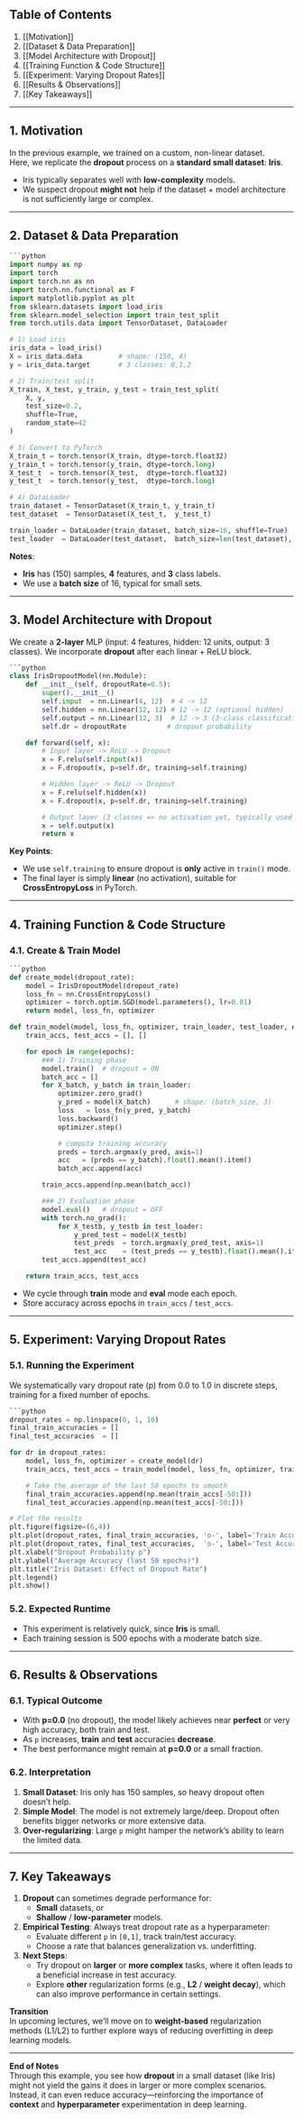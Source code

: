## Table of Contents
1. [[Motivation]]
2. [[Dataset & Data Preparation]]
3. [[Model Architecture with Dropout]]
4. [[Training Function & Code Structure]]
5. [[Experiment: Varying Dropout Rates]]
6. [[Results & Observations]]
7. [[Key Takeaways]]

---

## 1. Motivation
In the previous example, we trained on a custom, non-linear dataset.  
Here, we replicate the **dropout** process on a **standard small dataset**: **Iris**.  
- Iris typically separates well with **low-complexity** models.  
- We suspect dropout **might not** help if the dataset + model architecture is not sufficiently large or complex.

---

## 2. Dataset & Data Preparation

```python
```python
import numpy as np
import torch
import torch.nn as nn
import torch.nn.functional as F
import matplotlib.pyplot as plt
from sklearn.datasets import load_iris
from sklearn.model_selection import train_test_split
from torch.utils.data import TensorDataset, DataLoader

# 1) Load iris
iris_data = load_iris()
X = iris_data.data         # shape: (150, 4)
y = iris_data.target       # 3 classes: 0,1,2

# 2) Train/test split
X_train, X_test, y_train, y_test = train_test_split(
    X, y, 
    test_size=0.2,
    shuffle=True,
    random_state=42
)

# 3) Convert to PyTorch
X_train_t = torch.tensor(X_train, dtype=torch.float32)
y_train_t = torch.tensor(y_train, dtype=torch.long)
X_test_t  = torch.tensor(X_test,  dtype=torch.float32)
y_test_t  = torch.tensor(y_test,  dtype=torch.long)

# 4) DataLoader
train_dataset = TensorDataset(X_train_t, y_train_t)
test_dataset  = TensorDataset(X_test_t,  y_test_t)

train_loader = DataLoader(train_dataset, batch_size=16, shuffle=True)
test_loader  = DataLoader(test_dataset,  batch_size=len(test_dataset), shuffle=False)
```

**Notes**:
- **Iris** has \(150\) samples, **4** features, and **3** class labels.  
- We use a **batch size** of 16, typical for small sets.

---

## 3. Model Architecture with Dropout
We create a **2-layer** MLP (input: 4 features, hidden: 12 units, output: 3 classes). We incorporate **dropout** after each linear + ReLU block.

```python
```python
class IrisDropoutModel(nn.Module):
    def __init__(self, dropoutRate=0.5):
        super().__init__()
        self.input  = nn.Linear(4, 12)  # 4 -> 12
        self.hidden = nn.Linear(12, 12) # 12 -> 12 (optional hidden)
        self.output = nn.Linear(12, 3)  # 12 -> 3 (3-class classification)
        self.dr = dropoutRate          # dropout probability

    def forward(self, x):
        # Input layer -> ReLU -> Dropout
        x = F.relu(self.input(x))
        x = F.dropout(x, p=self.dr, training=self.training)

        # Hidden layer -> ReLU -> Dropout
        x = F.relu(self.hidden(x))
        x = F.dropout(x, p=self.dr, training=self.training)

        # Output layer (3 classes => no activation yet, typically used w/ CrossEntropyLoss)
        x = self.output(x)
        return x
```

**Key Points**:
- We use `self.training` to ensure dropout is **only** active in `train()` mode.  
- The final layer is simply **linear** (no activation), suitable for **CrossEntropyLoss** in PyTorch.

---

## 4. Training Function & Code Structure

### 4.1. Create & Train Model
```python
```python
def create_model(dropout_rate):
    model = IrisDropoutModel(dropout_rate)
    loss_fn = nn.CrossEntropyLoss()
    optimizer = torch.optim.SGD(model.parameters(), lr=0.01)
    return model, loss_fn, optimizer

def train_model(model, loss_fn, optimizer, train_loader, test_loader, epochs=500):
    train_accs, test_accs = [], []

    for epoch in range(epochs):
        ### 1) Training phase
        model.train()  # dropout = ON
        batch_acc = []
        for X_batch, y_batch in train_loader:
            optimizer.zero_grad()
            y_pred = model(X_batch)      # shape: (batch_size, 3)
            loss   = loss_fn(y_pred, y_batch)
            loss.backward()
            optimizer.step()

            # compute training accuracy
            preds = torch.argmax(y_pred, axis=1)
            acc   = (preds == y_batch).float().mean().item()
            batch_acc.append(acc)

        train_accs.append(np.mean(batch_acc))

        ### 2) Evaluation phase
        model.eval()   # dropout = OFF
        with torch.no_grad():
            for X_testb, y_testb in test_loader:
                y_pred_test = model(X_testb)
                test_preds  = torch.argmax(y_pred_test, axis=1)
                test_acc    = (test_preds == y_testb).float().mean().item()
        test_accs.append(test_acc)

    return train_accs, test_accs
```

- We cycle through **train** mode and **eval** mode each epoch.
- Store accuracy across epochs in `train_accs` / `test_accs`.

---

## 5. Experiment: Varying Dropout Rates

### 5.1. Running the Experiment
We systematically vary dropout rate \(p\) from 0.0 to 1.0 in discrete steps, training for a fixed number of epochs.

```python
```python
dropout_rates = np.linspace(0, 1, 10)
final_train_accuracies = []
final_test_accuracies  = []

for dr in dropout_rates:
    model, loss_fn, optimizer = create_model(dr)
    train_accs, test_accs = train_model(model, loss_fn, optimizer, train_loader, test_loader, epochs=500)

    # Take the average of the last 50 epochs to smooth
    final_train_accuracies.append(np.mean(train_accs[-50:]))
    final_test_accuracies.append(np.mean(test_accs[-50:]))

# Plot the results
plt.figure(figsize=(6,4))
plt.plot(dropout_rates, final_train_accuracies, 'o-', label='Train Accuracy')
plt.plot(dropout_rates, final_test_accuracies,  'o-', label='Test Accuracy')
plt.xlabel("Dropout Probability p")
plt.ylabel("Average Accuracy (last 50 epochs)")
plt.title("Iris Dataset: Effect of Dropout Rate")
plt.legend()
plt.show()
```

### 5.2. Expected Runtime
- This experiment is relatively quick, since **Iris** is small.  
- Each training session is 500 epochs with a moderate batch size.

---

## 6. Results & Observations

### 6.1. Typical Outcome
- With **p=0.0** (no dropout), the model likely achieves near **perfect** or very high accuracy, both train and test.  
- As `p` increases, **train** and **test** accuracies **decrease**.  
- The best performance might remain at **p=0.0** or a small fraction.

### 6.2. Interpretation
1. **Small Dataset**: Iris only has 150 samples, so heavy dropout often doesn’t help.  
2. **Simple Model**: The model is not extremely large/deep. Dropout often benefits bigger networks or more extensive data.  
3. **Over-regularizing**: Large `p` might hamper the network’s ability to learn the limited data.

---

## 7. Key Takeaways
1. **Dropout** can sometimes degrade performance for:
   - **Small** datasets, or
   - **Shallow** / **low-parameter** models.
2. **Empirical Testing**: Always treat dropout rate as a hyperparameter:
   - Evaluate different `p` in `[0,1]`, track train/test accuracy.  
   - Choose a rate that balances generalization vs. underfitting.
3. **Next Steps**:
   - Try dropout on **larger** or **more complex** tasks, where it often leads to a beneficial increase in test accuracy.  
   - Explore **other** regularization forms (e.g., **L2** / **weight decay**), which can also improve performance in certain settings.

**Transition**  
In upcoming lectures, we’ll move on to **weight-based** regularization methods (L1/L2) to further explore ways of reducing overfitting in deep learning models.

---

**End of Notes**  
Through this example, you see how **dropout** in a small dataset (like Iris) might not yield the gains it does in larger or more complex scenarios. Instead, it can even reduce accuracy—reinforcing the importance of **context** and **hyperparameter** experimentation in deep learning.